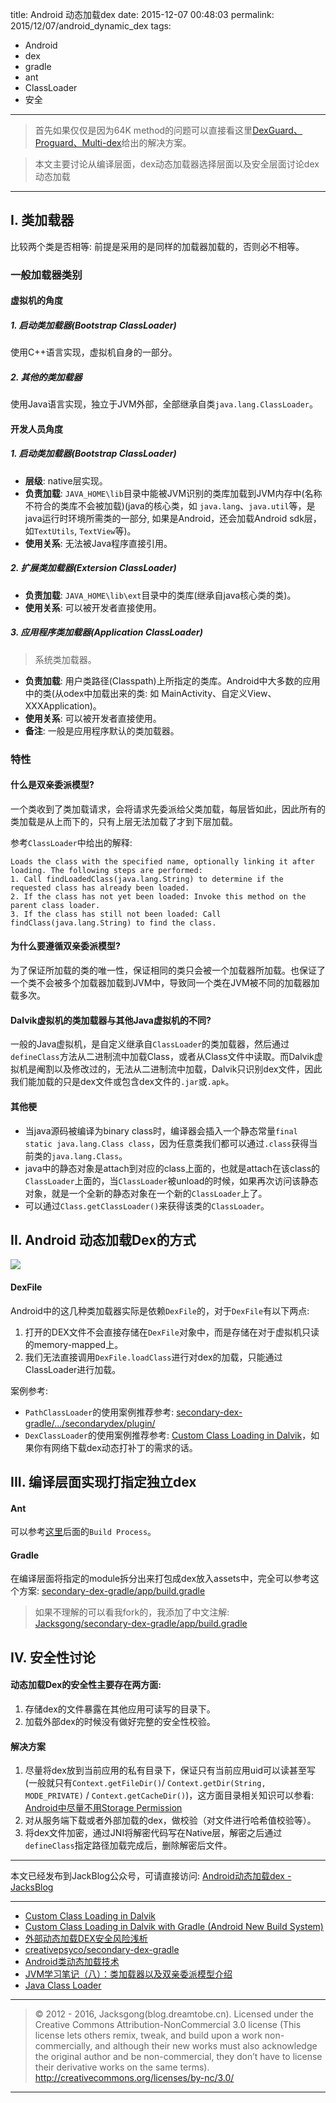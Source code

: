 title: Android 动态加载dex
date: 2015-12-07 00:48:03
permalink: 2015/12/07/android_dynamic_dex
tags:
- Android
- dex
- gradle
- ant
- ClassLoader
- 安全

---

> 首先如果仅仅是因为64K method的问题可以直接看这里[DexGuard、Proguard、Multi-dex](http://blog.dreamtobe.cn/2015/11/04/guard_multi_dex/)给出的解决方案。

> 本文主要讨论从编译层面，dex动态加载器选择层面以及安全层面讨论dex动态加载

<!-- more -->

---

## I. 类加载器

比较两个类是否相等: 前提是采用的是同样的加载器加载的，否则必不相等。

### 一般加载器类别

#### 虚拟机的角度

##### 1. 启动类加载器(Bootstrap ClassLoader)

使用C++语言实现，虚拟机自身的一部分。

##### 2. 其他的类加载器

使用Java语言实现，独立于JVM外部，全部继承自类`java.lang.ClassLoader`。

#### 开发人员角度

##### 1. 启动类加载器(Bootstrap ClassLoader)

- **层级**: native层实现。
- **负责加载**: `JAVA_HOME\lib`目录中能被JVM识别的类库加载到JVM内存中(名称不符合的类库不会被加载)(java的核心类，如 `java.lang`、`java.util`等，是java运行时环境所需类的一部分, 如果是Android，还会加载Android sdk层，如`TextUtils`, `TextView`等)。
- **使用关系**: 无法被Java程序直接引用。

##### 2. 扩展类加载器(Extersion ClassLoader)

- **负责加载**: `JAVA_HOME\lib\ext`目录中的类库(继承自java核心类的类)。
- **使用关系**: 可以被开发者直接使用。

##### 3. 应用程序类加载器(Application ClassLoader)

> 系统类加载器。

- **负责加载**: 用户类路径(Classpath)上所指定的类库。Android中大多数的应用中的类(从odex中加载出来的类: 如 MainActivity、自定义View、XXXApplication)。
- **使用关系**:  可以被开发者直接使用。
- **备注**: 一般是应用程序默认的类加载器。

### 特性

#### 什么是双亲委派模型?

一个类收到了类加载请求，会将请求先委派给父类加载，每层皆如此，因此所有的类加载是从上而下的，只有上层无法加载了才到下层加载。

参考`ClassLoader`中给出的解释:

```
Loads the class with the specified name, optionally linking it after loading. The following steps are performed:
1. Call findLoadedClass(java.lang.String) to determine if the requested class has already been loaded.
2. If the class has not yet been loaded: Invoke this method on the parent class loader.
3. If the class has still not been loaded: Call findClass(java.lang.String) to find the class.
```

#### 为什么要遵循双亲委派模型?

为了保证所加载的类的唯一性，保证相同的类只会被一个加载器所加载。也保证了一个类不会被多个加载器加载到JVM中，导致同一个类在JVM被不同的加载器加载多次。

#### Dalvik虚拟机的类加载器与其他Java虚拟机的不同?

一般的Java虚拟机，是自定义继承自`ClassLoader`的类加载器，然后通过`defineClass`方法从二进制流中加载Class，或者从Class文件中读取。而Dalvik虚拟机是阉割以及修改过的，无法从二进制流中加载，Dalvik只识别dex文件，因此我们能加载的只是dex文件或包含dex文件的`.jar`或`.apk`。

#### 其他梗

- 当java源码被编译为binary class时，编译器会插入一个静态常量`final static java.lang.Class class`，因为任意类我们都可以通过`.class`获得当前类的`java.lang.Class`。
- java中的静态对象是attach到对应的class上面的，也就是attach在该class的`ClassLoader`上面的，当`ClassLoader`被unload的时候，如果再次访问该静态对象，就是一个全新的静态对象在一个新的`ClassLoader`上了。
- 可以通过`Class.getClassLoader()`来获得该类的`ClassLoader`。

## II. Android 动态加载Dex的方式

![](/img/android_dynamic_dex.png)

#### DexFile

Android中的这几种类加载器实际是依赖`DexFile`的，对于`DexFile`有以下两点:

1. 打开的DEX文件不会直接存储在`DexFile`对象中，而是存储在对于虚拟机只读的memory-mapped上。
2. 我们无法直接调用`DexFile.loadClass`进行对dex的加载，只能通过ClassLoader进行加载。

案例参考:

- `PathClassLoader`的使用案例推荐参考: [secondary-dex-gradle/.../secondarydex/plugin/](https://github.com/creativepsyco/secondary-dex-gradle/tree/master/app/src/main/java/com/github/creativepsyco/secondarydex/plugin)
- `DexClassLoader`的使用案例推荐参考: [Custom Class Loading in Dalvik](http://android-developers.blogspot.hk/2011/07/custom-class-loading-in-dalvik.html)，如果你有网络下载dex动态打补丁的需求的话。

## III. 编译层面实现打指定独立dex

#### Ant

可以参考[这里](http://android-developers.blogspot.hk/2011/07/custom-class-loading-in-dalvik.html)后面的`Build Process`。

#### Gradle

在编译层面将指定的module拆分出来打包成dex放入assets中，完全可以参考这个方案: [secondary-dex-gradle/app/build.gradle](https://github.com/creativepsyco/secondary-dex-gradle/blob/master/app/build.gradle)

> 如果不理解的可以看我fork的，我添加了中文注解: [Jacksgong/secondary-dex-gradle/app/build.gradle](https://github.com/Jacksgong/secondary-dex-gradle/blob/master/app/build.gradle)

## IV. 安全性讨论

#### 动态加载Dex的安全性主要存在两方面:

1. 存储dex的文件暴露在其他应用可读写的目录下。
2. 加载外部dex的时候没有做好完整的安全性校验。


#### 解决方案

1. 尽量将dex放到当前应用的私有目录下，保证只有当前应用uid可以读甚至写(一般就只有`Context.getFileDir()`/ `Context.getDir(String, MODE_PRIVATE)` / `Context.getCacheDir()`)，这方面目录相关知识可以参看: [Android中尽量不用Storage Permission](http://blog.dreamtobe.cn/2015/11/30/android_storage_permission/)
2. 对从服务端下载或者外部加载的dex，做校验（对文件进行哈希值校验等）。
3. 将dex文件加密，通过JNI将解密代码写在Native层，解密之后通过`defineClass`指定路径加载完成后，删除解密后文件。

---

本文已经发布到JackBlog公众号，可请直接访问: [Android动态加载dex - JacksBlog](https://mp.weixin.qq.com/s?__biz=MzIyMjQxMzAzOA==&mid=2247483667&idx=1&sn=5e4cc3bd07e81efa41fbfce25f4a6bd3)

---

- [Custom Class Loading in Dalvik](http://android-developers.blogspot.hk/2011/07/custom-class-loading-in-dalvik.html)
- [Custom Class Loading in Dalvik with Gradle (Android New Build System)](http://stackoverflow.com/questions/18174022/custom-class-loading-in-dalvik-with-gradle-android-new-build-system)
- [外部动态加载DEX安全风险浅析](http://jaq.alibaba.com/blog.htm?id=63)
- [creativepsyco/secondary-dex-gradle](https://github.com/creativepsyco/secondary-dex-gradle)
- [Android类动态加载技术](http://www.blogjava.net/zh-weir/archive/2011/10/29/362294.html)
- [JVM学习笔记（八）：类加载器以及双亲委派模型介绍](http://chenzhou123520.iteye.com/blog/1601319)
- [Java Class Loader](http://javapapers.com/core-java/java-class-loader/)

---

> © 2012 - 2016, Jacksgong(blog.dreamtobe.cn). Licensed under the Creative Commons Attribution-NonCommercial 3.0 license (This license lets others remix, tweak, and build upon a work non-commercially, and although their new works must also acknowledge the original author and be non-commercial, they don’t have to license their derivative works on the same terms). http://creativecommons.org/licenses/by-nc/3.0/

---
